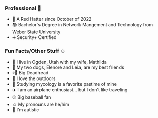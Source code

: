 ### Professional :briefcase:

- :office: A Red Hatter since October of 2022
- :books: Bachelor's Degree in Network Mangement and Technology from Weber State University
- :heavy_plus_sign: Security+ Certified

### Fun Facts/Other Stuff :relaxed:

- :house_with_garden: I live in Ogden, Utah with my wife, Mathilda
- :dog: My two dogs, Elenore and Leia, are my best friends
- :skull::rose: Big Deadhead
- :evergreen_tree: I love the outdoors
- :mushroom: Studying mycology is a favorite pastime of mine
- :airplane: I am an airplane enthusiast... but I don't like traveling
- :baseball: Big baseball fan
- :relaxed: My pronouns are he/him
- :sunflower: I'm autistic
